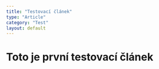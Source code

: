 ```yaml
---
title: "Testovací článek"
type: "Article"
category: "Test"
layout: default
---
```


# Toto je první testovací článek
